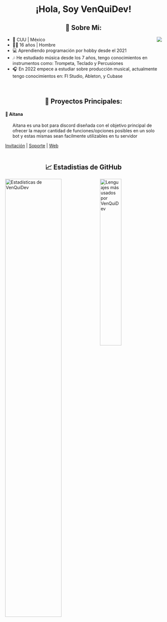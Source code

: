 <h1 id="-hola-soy-venquidev-" align="center">¡Hola, Soy VenQuiDev!</h1>

<h2 id="-sobre-mi-" align="center">🎈 Sobre Mi:</h2>
<p><img src="https://discord.c99.nl/widget/theme-4/447843518954602526.png" align="right" /></p>
<ul>
<li>🐄 CUU | México</li>
<li>🧑🏻 16 años | Hombre</li>
<li>💻 Aprendiendo programación por hobby desde el 2021</li>
<li>🎶 He estudiado música desde los 7 años, tengo conocimientos en instrumentos como: Trompeta, Teclado y Percusiones</li>
<li>🎧 En 2022 empece a estudiar sobre producción musical, actualmente tengo conocimientos en:  Fl Studio, Ableton, y Cubase</li>
</ul>

<br>

<h2 id="-proyectos-principales-" align="center">💎 Proyectos Principales:</h2>

<h4 id="-aitana">🤖 Aitana</h4>
<ul>
<p>Aitana es una bot para discord diseñada con el objetivo principal de ofrecer la mayor cantidad de funciones/opciones posibles en un solo bot y estas mismas sean facilmente utilizables en tu servidor</p>
</ul>
<p><a href="https://discord.com/api/oauth2/authorize?client_id=967263754301607996&permissions=8&scope=bot%20applications.commands">Invitación</a> | <a href="https://discord.gg/Sy4uZcvvTe">Soporte</a> | <a href="https://aitana.ga/">Web</a>

<br>
<br></p>

<h2 id="-estadisticas-de-github" align="center">📈 Estadistias de GitHub</h2>
<p><img align="left" src="https://github-readme-stats.vercel.app/api?username=VenQuiDev&&show_icons=true&include_all_commits=true&title_color=fff&icon_color=79ff97&text_color=efefef&bg_color=24292e" alt="Estadísticas de VenQuiDev" width="60%"></p>
<p><img src="https://github-readme-stats.vercel.app/api/top-langs/?username=VenQuiDev&show_icons=true&hide_border=true&theme=radical" width="37%" alt="Lenguajes más usados por VenQuiDev"></p>
